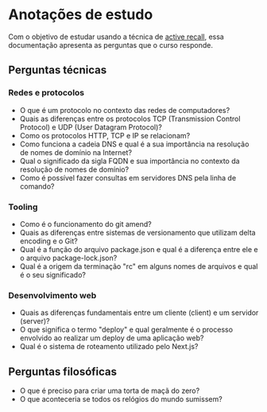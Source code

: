 # Anotações de estudo

Com o objetivo de estudar usando a técnica de [active recall](https://shorturl.at/bktvA), essa documentação apresenta as perguntas que o curso responde.

## Perguntas técnicas

### Redes e protocolos

- O que é um protocolo no contexto das redes de computadores?
- Quais as diferenças entre os protocolos TCP (Transmission Control Protocol) e UDP (User Datagram Protocol)?
- Como os protocolos HTTP, TCP e IP se relacionam?
- Como funciona a cadeia DNS e qual é a sua importância na resolução de nomes de domínio na Internet?
- Qual o significado da sigla FQDN e sua importância no contexto da resolução de nomes de domínio?
- Como é possível fazer consultas em servidores DNS pela linha de comando?

### Tooling

- Como é o funcionamento do git amend?
- Quais as diferenças entre sistemas de versionamento que utilizam delta encoding e o Git?
- Qual é a função do arquivo package.json e qual é a diferença entre ele e o arquivo package-lock.json?
- Qual é a origem da terminação "rc" em alguns nomes de arquivos e qual é o seu significado?

### Desenvolvimento web

- Quais as diferenças fundamentais entre um cliente (client) e um servidor (server)?
- O que significa o termo "deploy" e qual geralmente é o processo envolvido ao realizar um deploy de uma aplicação web?
- Qual é o sistema de roteamento utilizado pelo Next.js?

## Perguntas filosóficas

- O que é preciso para criar uma torta de maçã do zero?
- O que aconteceria se todos os relógios do mundo sumissem?
